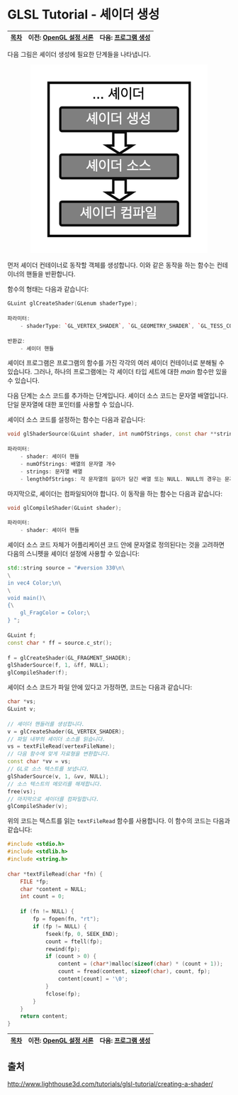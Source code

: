 # GLSL Tutorial - 셰이더 생성

| [목차](../../README.md) | 이전: [OpenGL 설정 서론](../09_opengl_setup/09_opengl_setup.md) | 다음: [프로그램 생성](../11_creating_a_program/11_creating_a_program.md) |
| :---------------------- | --------------------------------------------------------------: | -----------------------------------------------------------------------: |

다음 그림은 셰이더 생성에 필요한 단계들을 나타냅니다.

<p align="center"><img src="../../images/10_creating_a_shader/10_creating_a_shader_kor.png" width="400"></p>

먼저 셰이더 컨테이너로 동작할 객체를 생성합니다. 이와 같은 동작을 하는 함수는 컨테이너의 핸들을 반환합니다.

함수의 형태는 다음과 같습니다:

```cpp
GLuint glCreateShader(GLenum shaderType);

파라미터:
    - shaderType: `GL_VERTEX_SHADER`, `GL_GEOMETRY_SHADER`, `GL_TESS_CONTROL_SHADER`, `GL_TESS_EVALUATION_SHADER`, `GL_FRAGMENT_SHADER`.

반환값:
    - 셰이더 핸들
```

셰이더 프로그램은 프로그램의 함수를 가진 각각의 여러 셰이더 컨테이너로 분해될 수 있습니다. 그러나, 하나의 프로그램에는 각 셰이더 타입 세트에 대한 _main_ 함수만 있을 수 있습니다.

다음 단계는 소스 코드를 추가하는 단계입니다. 셰이더 소스 코드는 문자열 배열입니다. 단일 문자열에 대한 포인터를 사용할 수 있습니다.

셰이더 소스 코드를 설정하는 함수는 다음과 같습니다:

```cpp
void glShaderSource(GLuint shader, int numOfStrings, const char **strings, int *lengthOfStrings);

파라미터:
    - shader: 셰이더 핸들
    - numOfStrings: 배열의 문자열 개수
    - strings: 문자열 배열
    - lengthOfStrings: 각 문자열의 길이가 담긴 배열 또는 NULL. NULL의 경우는 문자열이 NULL로 종료됨을 의미합니다.
```

마지막으로, 셰이더는 컴파일되어야 합니다. 이 동작을 하는 함수는 다음과 같습니다:

```cpp
void glCompileShader(GLuint shader);

파라미터:
    - shader: 셰이더 핸들
```

셰이더 소스 코드 자체가 어플리케이션 코드 안에 문자열로 정의된다는 것을 고려하면 다음의 스니펫을 셰이더 설정에 사용할 수 있습니다:

```cpp
std::string source = "#version 330\n\
\
in vec4 Color;\n\
\
void main()\
{\
    gl_FragColor = Color;\
} ";

GLuint f;
const char * ff = source.c_str();

f = glCreateShader(GL_FRAGMENT_SHADER);
glShaderSource(f, 1, &ff, NULL);
glCompileShader(f);
```

셰이더 소스 코드가 파일 안에 있다고 가정하면, 코드는 다음과 같습니다:

```cpp
char *vs;
GLuint v;

// 셰이더 핸들러를 생성합니다.
v = glCreateShader(GL_VERTEX_SHADER);
// 파일 내부의 셰이더 소스를 읽습니다.
vs = textFileRead(vertexFileName);
// 다음 함수에 맞게 자료형을 변환합니다.
const char *vv = vs;
// GL로 소스 텍스트를 보냅니다.
glShaderSource(v, 1, &vv, NULL);
// 소스 텍스트의 메모리를 해제합니다.
free(vs);
// 마지막으로 셰이더를 컴파일합니다.
glCompileShader(v);
```

위의 코드는 텍스트를 읽는 `textFileRead` 함수를 사용합니다. 이 함수의 코드는 다음과 같습니다:

```c
#include <stdio.h>
#include <stdlib.h>
#include <string.h>

char *textFileRead(char *fn) {
    FILE *fp;
    char *content = NULL;
    int count = 0;

    if (fn != NULL) {
        fp = fopen(fn, "rt");
        if (fp != NULL) {
            fseek(fp, 0, SEEK_END);
            count = ftell(fp);
            rewind(fp);
            if (count > 0) {
                content = (char*)malloc(sizeof(char) * (count + 1));
                count = fread(content, sizeof(char), count, fp);
                content[count] = '\0';
            }
            fclose(fp);
        }
    }
    return content;
}
```

| [목차](../../README.md) | 이전: [OpenGL 설정 서론](../09_opengl_setup/09_opengl_setup.md) | 다음: [프로그램 생성](../11_creating_a_program/11_creating_a_program.md) |
| :---------------------- | --------------------------------------------------------------: | -----------------------------------------------------------------------: |

## 출처

http://www.lighthouse3d.com/tutorials/glsl-tutorial/creating-a-shader/
